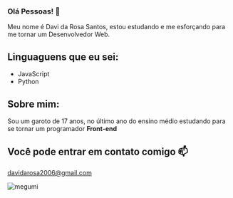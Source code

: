 ### Olá Pessoas! 👋

Meu nome é Davi da Rosa Santos, estou estudando e me esforçando para me tornar um Desenvolvedor Web.

## Linguaguens que eu sei:

- JavaScript
- Python

## Sobre mim: 

Sou um garoto de 17 anos, no último ano do ensino médio estudando para se tornar um programador **Front-end**

## Você pode entrar em contato comigo 📫

davidarosa2006@gmail.com




![megumi](https://github.com/UserFans/UserFans/assets/39663918/99024538-d3aa-4fb0-bb8a-cedd1489afd5)
